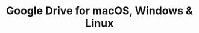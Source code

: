 ---
name: Google Drive
url: 'https://drive.google.com'
category: Productivity
title: 'Google Drive for macOS, Windows & Linux'
key: google-drive

---